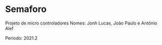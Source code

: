 # Semaforo
Projeto de micro controladores
Nomes: 
       Jonh Lucas, João Paulo e Antônio Alef
       
Periodo: 2021.2
